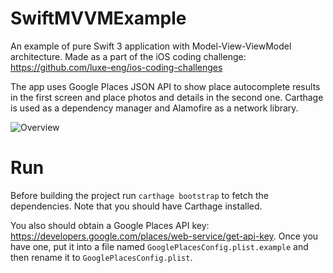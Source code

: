 # SwiftMVVMExample
An example of pure Swift 3 application with Model-View-ViewModel architecture.
Made as a part of the iOS coding challenge: https://github.com/luxe-eng/ios-coding-challenges

The app uses Google Places JSON API to show place autocomplete results in the first screen and place photos and details in the second one.
Carthage is used as a dependency manager and Alamofire as a network library. 

![Overview](https://i.imgur.com/U0wPwGD.gif "Overview")

# Run
Before building the project run `carthage bootstrap` to fetch the dependencies. Note that you should have Carthage installed.

You also should obtain a Google Places API key: https://developers.google.com/places/web-service/get-api-key. Once you have one, put it into a file named `GooglePlacesConfig.plist.example` and then rename it to `GooglePlacesConfig.plist`.
